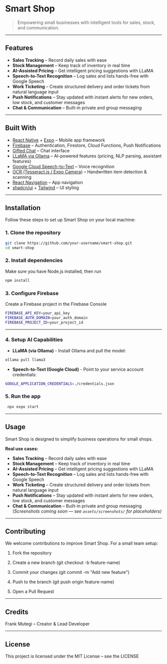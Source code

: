 # Smart Shop

> Empowering small businesses with intelligent tools for sales, stock, and communication.

---

## Features

- **Sales Tracking** – Record daily sales with ease  
- **Stock Management** – Keep track of inventory in real time  
- **AI-Assisted Pricing** – Get intelligent pricing suggestions with LLaMA  
- **Speech-to-Text Recognition** – Log sales and lists hands-free with Google Speech  
- **Work Ticketing** – Create structured delivery and order tickets from natural language input  
- **Push Notifications** – Stay updated with instant alerts for new orders, low stock, and customer messages  
- **Chat & Communication** – Built-in private and group messaging  

---

## Built With

- [React Native](https://reactnative.dev/) + [Expo](https://expo.dev/) – Mobile app framework  
- [Firebase](https://firebase.google.com/) – Authentication, Firestore, Cloud Functions, Push Notifications  
- [Gifted Chat](https://github.com/FaridSafi/react-native-gifted-chat) – Chat interface  
- [LLaMA via Ollama](https://ollama.ai/) – AI-powered features (pricing, NLP parsing, assistant features)  
- [Google Cloud Speech-to-Text](https://cloud.google.com/speech-to-text) – Voice recognition  
- [OCR (Tesseract.js / Expo Camera)](https://github.com/naptha/tesseract.js) – Handwritten item detection & scanning  
- [React Navigation](https://reactnavigation.org/) – App navigation  
- [shadcn/ui](https://ui.shadcn.com/) + [Tailwind](https://tailwindcss.com/) – UI styling  

---

## Installation

Follow these steps to set up Smart Shop on your local machine:

### 1. Clone the repository
```bash
git clone https://github.com/your-username/smart-shop.git
cd smart-shop
```
### 2. Install dependencies

Make sure you have Node.js installed, then run
```bash 
npm install
```
### 3. Configure Firebase

Create a Firebase project in the Firebase Console 
```bash
FIREBASE_API_KEY=your_api_key
FIREBASE_AUTH_DOMAIN=your_auth_domain
FIREBASE_PROJECT_ID=your_project_id
```
---
### 4. Setup AI Capabilities
- **LLaMA (via Ollama)** -
Install Ollama and pull the model:
```bash
ollama pull llama3
```
- **Speech-to-Text (Google Cloud)** -
Point to your service account credentials:
```bash
GOOGLE_APPLICATION_CREDENTIALS=./credentials.json
```
### 5. Run the app
```bash
 npx expo start
```
---
## Usage
Smart Shop is designed to simplify business operations for small shops.  

**Real use cases:**

- **Sales Tracking** – Record daily sales with ease  
- **Stock Management** – Keep track of inventory in real time  
- **AI-Assisted Pricing** – Get intelligent pricing suggestions with LLaMA  
- **Speech-to-Text Recognition** – Log sales and lists hands-free with Google Speech  
- **Work Ticketing** – Create structured delivery and order tickets from natural language input  
- **Push Notifications** – Stay updated with instant alerts for new orders, low stock, and customer messages  
- **Chat & Communication** – Built-in private and group messaging  
*(Screenshots coming soon — see `assets/screenshots/` for placeholders)*

---
## Contributing
We welcome contributions to improve Smart Shop.
For a small team setup:

1. Fork the repository

2. Create a new branch (git checkout -b feature-name)

3. Commit your changes (git commit -m "Add new feature")

4. Push to the branch (git push origin feature-name)

5. Open a Pull Request
    
---
## Credits
Frank Mutegi – Creator & Lead Developer

---
## License
This project is licensed under the MIT License – see the LICENSE
